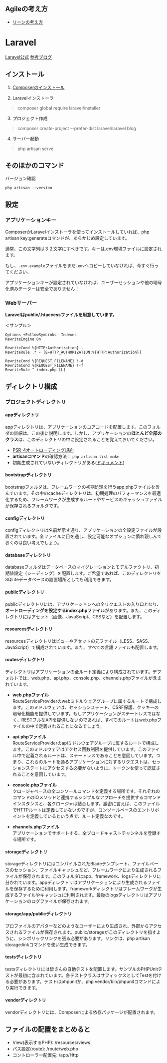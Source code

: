 ## Agileの考え方
* [リーンの考え方](https://programming-study.com/trouble/eliminate-waste-lean-software-development/)

# Laravel
[Laravel公式](https://readouble.com/laravel/8.x/ja/installation.html)
[参考ブログ](https://qiita.com/maruyama42/items/43d7029d7e00e587bf0b)

## インストール
1. [Composerのインストール](https://getcomposer.org/download/)

2. Laravelインストーラ
 > composer global require laravel/installer

3. プロジェクト作成
 > composer create-project --prefer-dist laravel/laravel blog

4. サーバー起動
 > php artisan serve


## そのほかのコマンド
バージョン確認
```
php artisan --version
```

## 設定
### アプリケーションキー
ComposerかLaravelインストーラを使ってインストールしていれば、php artisan key:generateコマンドが、あらかじめ設定しています。


通常、この文字列は３２文字にすべきです。キーは.env環境ファイルに設定されます。

もし、```.env.example```ファイルをまだ```.env```へコピーしていなければ、今すぐ行ってください。

アプリケーションキーが設定されていなければ、ユーザーセッションや他の暗号化済みデーターは安全でありません！

### Webサーバー
**Laravelはpublic/.htaccessファイルを用意しています。**

＜サンプル＞

```
Options +FollowSymLinks -Indexes
RewriteEngine On

RewriteCond %{HTTP:Authorization} .
RewriteRule .* - [E=HTTP_AUTHORIZATION:%{HTTP:Authorization}]

RewriteCond %{REQUEST_FILENAME} !-d
RewriteCond %{REQUEST_FILENAME} !-f
RewriteRule ^ index.php [L]
```

## ディレクトリ構成
### プロジェクトディレクトリ
#### appディレクトリ
appディレクトリは、アプリケーションのコアコードを配置します。このフォルダの詳細は、この後に説明します。しかし、アプリケーションの**ほとんど全部のクラス**は、このディレクトリの中に設定されることを覚えておいてください。
* [PSR-4オートローディング規約](https://www.php-fig.org/psr/psr-4/)
* **artisanコマンド**の確認方法： ```php artisan list make```
* 初期生成されていないディレクトリがある([ドキュメント](https://readouble.com/laravel/8.x/ja/structure.html))
#### bootstrapディレクトリ
bootstrapフォルダは、フレームワークの初期処理を行うapp.phpファイルを含んでいます。その中のcacheディレクトリは、初期処理のパフォーマンスを最適化するため、フレームワークが生成するルートやサービスのキャッシュファイルが保存されるフォルダです。

#### configディレクトリ
configディレクトリは名前が示す通り、アプリケーションの全設定ファイルが設置されています。全ファイルに目を通し、設定可能なオプションに慣れ親しんでおくのは良い考えでしょう。

#### databaseディレクトリ
databaseフォルダはデータベースのマイグレーションとモデルファクトリ、初期値設定（シーディング）を配置します。ご希望であれば、このディレクトリをSQLiteデータベースの設置場所としても利用できます。

#### publicディレクトリ
publicディレクトリには、アプリケーションへの全リクエストの入り口となり、**オートローディングを設定するindex.phpファイル**があります。また、このディレクトリにはアセット（画像、JavaScript、CSSなど）を配置します。

#### resourcesディレクトリ
resourcesディレクトリはビューやアセットの元ファイル（LESS、SASS、JavaScript）で構成されています。また、すべての言語ファイルも配置します。

#### routesディレクトリ
ディレクトリはアプリケーションの全ルート定義により構成されています。デフォルトでは、web.php、api.php、console.php、channels.phpファイルが含まれています。

* **web.phpファイル**  
RouteServiceProviderのwebミドルウェアグループに属するルートで構成します。このミドルウェアは、セッションステート、CSRF保護、クッキーの暗号化機能を提供しています。もしアプリケーションがステートレスではなく、RESTフルなAPIを提供しないのであれば、すべてのルートはweb.phpファイルの中で定義されることになるでしょう。

* **api.phpファイル**  
RouteServiceProviderのapiミドルウェアグループに属するルートで構成します。このミドルウェアはアクセス回数制限を提供しています。このファイル中で定義されるルートは、ステートレスであることを意図しています。つまり、これらのルートを通るアプリケーションに対するリクエストは、セッションステートにアクセスする必要がないように、トークンを使って認証されることを意図しています。

* **console.phpファイル**  
クロージャベースの全コンソールコマンドを定義する場所です。それぞれのコマンドのIOメソッドと連携するシンプルなアプローチを提供するコマンドインスタンスと、各クロージャは結合します。厳密に言えば、このファイルでHTTPルートは定義していないのですが、コンソールベースのエントリポイントを定義しているという点で、ルート定義なのです。

* **channels.phpファイル**  
アプリケーションでサポートする、全ブロードキャストチャンネルを登録する場所です。

#### storageディレクトリ
storageディレクトリにはコンパイルされたBladeテンプレート、ファイルベースのセッション、ファイルキャッシュなど、フレームワークにより生成されるファイルが保存されます。このフォルダはapp、framework、logsディレクトリに分かれています。appディレクトリはアプリケーションにより生成されるファイルを保存するために利用します。frameworkディレクトリはフレームワークが生成するファイルやキャッシュに利用されます。最後のlogsディレクトリはアプリケーションのログファイルが保存されます。

#### storage/app/publicディレクトリ
プロファイルのアバターなどのようなユーザーにより生成され、外部からアクセスされるファイルが保存されます。public/storageがこのディレクトリを指すように、シンボリックリンクを張る必要があります。リンクは、php artisan storage:linkコマンドを使い生成できます。

#### testsディレクトリ
testsディレクトリには皆さんの自動テストを配置します。サンプルのPHPUnitテストが最初に含まれています。各テストクラスはサフィックスとしてTestを付ける必要があります。テストはphpunitか、php vendor/bin/phpunitコマンドにより実行できます。

#### vendorディレクトリ
vendorディレクトリには、Composerによる依存パッケージが配置されます。


## ファイルの配置をまとめると
* View(表示するPHP): /resources/views
* パス設定(route): /route/web.php
* コントローラー配置先: /app/Http
